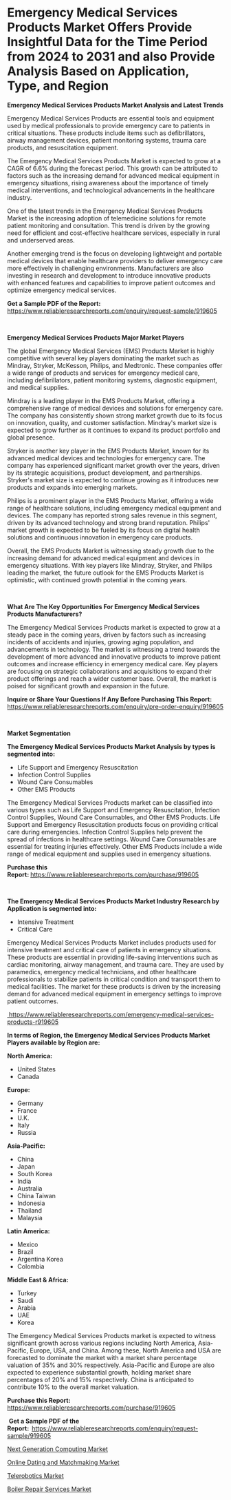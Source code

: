 <p><h1>Emergency Medical Services Products Market Offers Provide Insightful Data for the Time Period from 2024 to 2031 and also Provide Analysis Based on Application, Type, and Region</h1></p><p><strong>Emergency Medical Services Products Market Analysis and Latest Trends</strong></p>
<p><p>Emergency Medical Services Products are essential tools and equipment used by medical professionals to provide emergency care to patients in critical situations. These products include items such as defibrillators, airway management devices, patient monitoring systems, trauma care products, and resuscitation equipment.</p><p>The Emergency Medical Services Products Market is expected to grow at a CAGR of 6.6% during the forecast period. This growth can be attributed to factors such as the increasing demand for advanced medical equipment in emergency situations, rising awareness about the importance of timely medical interventions, and technological advancements in the healthcare industry.</p><p>One of the latest trends in the Emergency Medical Services Products Market is the increasing adoption of telemedicine solutions for remote patient monitoring and consultation. This trend is driven by the growing need for efficient and cost-effective healthcare services, especially in rural and underserved areas.</p><p>Another emerging trend is the focus on developing lightweight and portable medical devices that enable healthcare providers to deliver emergency care more effectively in challenging environments. Manufacturers are also investing in research and development to introduce innovative products with enhanced features and capabilities to improve patient outcomes and optimize emergency medical services.</p></p>
<p><strong>Get a Sample PDF of the Report:&nbsp;</strong> <a href="https://www.reliableresearchreports.com/enquiry/request-sample/919605">https://www.reliableresearchreports.com/enquiry/request-sample/919605</a></p>
<p>&nbsp;</p>
<p><strong>Emergency Medical Services Products Major Market Players</strong></p>
<p><p>The global Emergency Medical Services (EMS) Products Market is highly competitive with several key players dominating the market such as Mindray, Stryker, McKesson, Philips, and Medtronic. These companies offer a wide range of products and services for emergency medical care, including defibrillators, patient monitoring systems, diagnostic equipment, and medical supplies.</p><p>Mindray is a leading player in the EMS Products Market, offering a comprehensive range of medical devices and solutions for emergency care. The company has consistently shown strong market growth due to its focus on innovation, quality, and customer satisfaction. Mindray's market size is expected to grow further as it continues to expand its product portfolio and global presence.</p><p>Stryker is another key player in the EMS Products Market, known for its advanced medical devices and technologies for emergency care. The company has experienced significant market growth over the years, driven by its strategic acquisitions, product development, and partnerships. Stryker's market size is expected to continue growing as it introduces new products and expands into emerging markets.</p><p>Philips is a prominent player in the EMS Products Market, offering a wide range of healthcare solutions, including emergency medical equipment and devices. The company has reported strong sales revenue in this segment, driven by its advanced technology and strong brand reputation. Philips' market growth is expected to be fueled by its focus on digital health solutions and continuous innovation in emergency care products.</p><p>Overall, the EMS Products Market is witnessing steady growth due to the increasing demand for advanced medical equipment and devices in emergency situations. With key players like Mindray, Stryker, and Philips leading the market, the future outlook for the EMS Products Market is optimistic, with continued growth potential in the coming years.</p></p>
<p>&nbsp;</p>
<p><strong>What Are The Key Opportunities For Emergency Medical Services Products Manufacturers?</strong></p>
<p><p>The Emergency Medical Services Products market is expected to grow at a steady pace in the coming years, driven by factors such as increasing incidents of accidents and injuries, growing aging population, and advancements in technology. The market is witnessing a trend towards the development of more advanced and innovative products to improve patient outcomes and increase efficiency in emergency medical care. Key players are focusing on strategic collaborations and acquisitions to expand their product offerings and reach a wider customer base. Overall, the market is poised for significant growth and expansion in the future.</p></p>
<p><strong>Inquire or Share Your Questions If Any Before Purchasing This Report:</strong> <a href="https://www.reliableresearchreports.com/enquiry/pre-order-enquiry/919605">https://www.reliableresearchreports.com/enquiry/pre-order-enquiry/919605</a></p>
<p>&nbsp;</p>
<p><strong>Market Segmentation</strong></p>
<p><strong>The Emergency Medical Services Products Market Analysis by types is segmented into:</strong></p>
<p><ul><li>Life Support and Emergency Resuscitation</li><li>Infection Control Supplies</li><li>Wound Care Consumables</li><li>Other EMS Products</li></ul></p>
<p><p>The Emergency Medical Services Products market can be classified into various types such as Life Support and Emergency Resuscitation, Infection Control Supplies, Wound Care Consumables, and Other EMS Products. Life Support and Emergency Resuscitation products focus on providing critical care during emergencies. Infection Control Supplies help prevent the spread of infections in healthcare settings. Wound Care Consumables are essential for treating injuries effectively. Other EMS Products include a wide range of medical equipment and supplies used in emergency situations.</p></p>
<p><strong>Purchase this Report:&nbsp;</strong><a href="https://www.reliableresearchreports.com/purchase/919605">https://www.reliableresearchreports.com/purchase/919605</a></p>
<p>&nbsp;</p>
<p><strong>The Emergency Medical Services Products Market Industry Research by Application is segmented into:</strong></p>
<p><ul><li>Intensive Treatment</li><li>Critical Care</li></ul></p>
<p><p>Emergency Medical Services Products Market includes products used for intensive treatment and critical care of patients in emergency situations. These products are essential in providing life-saving interventions such as cardiac monitoring, airway management, and trauma care. They are used by paramedics, emergency medical technicians, and other healthcare professionals to stabilize patients in critical condition and transport them to medical facilities. The market for these products is driven by the increasing demand for advanced medical equipment in emergency settings to improve patient outcomes.</p></p>
<p><a href="https://www.reliableresearchreports.com/emergency-medical-services-products-r919605">&nbsp;https://www.reliableresearchreports.com/emergency-medical-services-products-r919605</a></p>
<p><strong>In terms of Region, the Emergency Medical Services Products Market Players available by Region are:</strong></p>
<p>
    <p> <strong> North America: </strong>
        <ul>
            <li>United States</li>
            <li>Canada</li>
        </ul>
        </p> 
    <p> <strong> Europe: </strong>
        <ul>
            <li>Germany</li>
            <li>France</li>
            <li>U.K.</li>
            <li>Italy</li>
            <li>Russia</li>
        </ul>
        </p> 
    <p> <strong> Asia-Pacific: </strong>
        <ul>
            <li>China</li>
            <li>Japan</li>
            <li>South Korea</li>
            <li>India</li>
            <li>Australia</li>
            <li>China Taiwan</li>
            <li>Indonesia</li>
            <li>Thailand</li>
            <li>Malaysia</li>
        </ul>
        </p> 
    <p> <strong> Latin America: </strong>
        <ul>
            <li>Mexico</li>
            <li>Brazil</li>
            <li>Argentina Korea</li>
            <li>Colombia</li>
        </ul>
        </p> 
    <p> <strong> Middle East & Africa: </strong>
        <ul>
            <li>Turkey</li>
            <li>Saudi</li>
            <li>Arabia</li>
            <li>UAE</li>
            <li>Korea</li>
        </ul>
    </p>
    </p>
<p><p>The Emergency Medical Services Products market is expected to witness significant growth across various regions including North America, Asia-Pacific, Europe, USA, and China. Among these, North America and USA are forecasted to dominate the market with a market share percentage valuation of 35% and 30% respectively. Asia-Pacific and Europe are also expected to experience substantial growth, holding market share percentages of 20% and 15% respectively. China is anticipated to contribute 10% to the overall market valuation.</p></p>
<p><strong>Purchase this Report: </strong><a href="https://www.reliableresearchreports.com/purchase/919605">https://www.reliableresearchreports.com/purchase/919605</a></p>
<p>&nbsp;<strong>Get a Sample PDF of the Report:&nbsp;&nbsp;</strong><a href="https://www.reliableresearchreports.com/enquiry/request-sample/919605">https://www.reliableresearchreports.com/enquiry/request-sample/919605</a></p>
<p><strong></strong></p>
<p><p><a href="https://github.com/carolinehamilton5656/Market-Research-Report-List-1/blob/main/next-generation-computing-market.md">Next Generation Computing Market</a></p><p><a href="https://github.com/adriannay56456/Market-Research-Report-List-1/blob/main/online-dating-and-matchmaking-market.md">Online Dating and Matchmaking Market</a></p><p><a href="https://github.com/edaunhshhs/Market-Research-Report-List-1/blob/main/telerobotics-market.md">Telerobotics Market</a></p><p><a href="https://github.com/cobainhalbaru1/Market-Research-Report-List-1/blob/main/boiler-repair-services-market.md">Boiler Repair Services Market</a></p></p>
